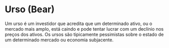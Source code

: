 # Urso (Bear)

Um urso é um investidor que acredita que um determinado ativo, ou o mercado mais amplo, está caindo e pode tentar lucrar com um declínio nos preços dos ativos. Os ursos são tipicamente pessimistas sobre o estado de um determinado mercado ou economia subjacente.
